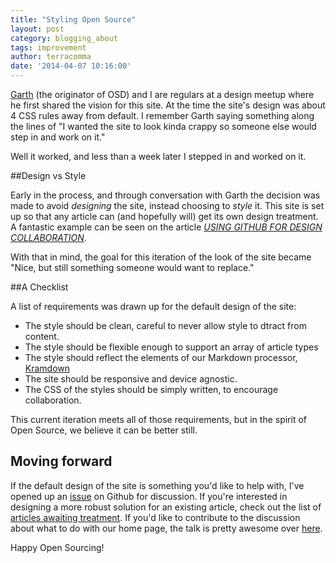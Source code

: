 ```yaml
---
title: "Styling Open Source"
layout: post
category: blogging_about
tags: improvement
author: terracomma
date: '2014-04-07 10:16:00'
---
```


[Garth][garth] (the originator of OSD) and I are regulars at a design meetup where he first shared the vision for this site. 
At the time the site's design was about 4 CSS rules away from default. I remember Garth saying something along the lines of
"I wanted the site to look kinda crappy so someone else would step in and work on it."

Well it worked, and less than a week later I stepped in and worked on it.

##Design vs Style

Early in the process, and through conversation with Garth the decision was made to avoid *designing* the site,
instead choosing to *style* it. This site is set up so that any article can (and hopefully will) get its own
design treatment. A fantastic example can be seen on the article [*USING GITHUB FOR DESIGN COLLABORATION*][ex].

With that in mind, the goal for this iteration of the look of the site became 
"Nice, but still something someone would want to replace."

##A Checklist

A list of requirements was drawn up for the default design of the site:

- The style should be clean, careful to never allow style to dtract from content.
- The style should be flexible enough to support an array of article types
- The style should reflect the elements of our Markdown processor, [Kramdown][kd]
- The site should be responsive and device agnostic.
- The CSS of the styles should be simply written, to encourage collaboration.


This current iteration meets all of those requirements, but in the spirit of Open Source, we believe it can be better still.

## Moving forward

If the default design of the site is something you'd like to help with, I've opened up an [issue][stylethread] on Github
for discussion. If you're interested in designing a more robust solution for an existing article, check out the list of
[articles awaiting treatment][articles]. If you'd like to contribute to the discussion about what to do with our home page, 
the talk is pretty awesome over [here][homepage].

Happy Open Sourcing!

[garth]: http://www.garthdb.com/
[ex]: /blogging_about/using-github-for-design-collaboration/
[kd]: http://kramdown.gettalong.org/
[stylethread]: https://github.com/opensourcedesignis/opensourcedesignis.github.io/issues/86
[articles]: https://github.com/opensourcedesignis/opensourcedesignis.github.io/issues?labels=post+design&page=1&state=open
[homepage]: https://github.com/opensourcedesignis/opensourcedesignis.github.io/issues/85
